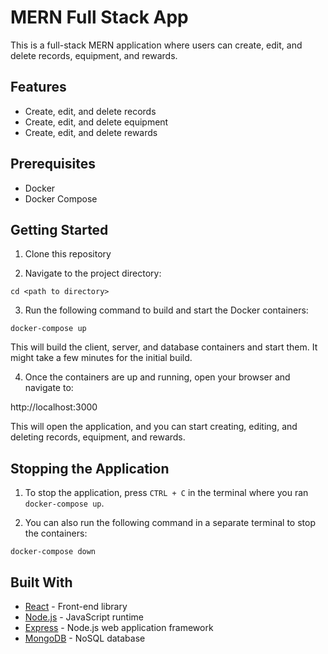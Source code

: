 # MERN Full Stack App

This is a full-stack MERN application where users can create, edit, and delete records, equipment, and rewards.

## Features

- Create, edit, and delete records
- Create, edit, and delete equipment
- Create, edit, and delete rewards

## Prerequisites

- Docker
- Docker Compose

## Getting Started

1. Clone this repository

2. Navigate to the project directory:

```
cd <path to directory>
```

3. Run the following command to build and start the Docker containers:
```
docker-compose up
```

This will build the client, server, and database containers and start them. It might take a few minutes for the initial build.

4. Once the containers are up and running, open your browser and navigate to:

http://localhost:3000


This will open the application, and you can start creating, editing, and deleting records, equipment, and rewards.

## Stopping the Application

1. To stop the application, press `CTRL + C` in the terminal where you ran `docker-compose up`.

2. You can also run the following command in a separate terminal to stop the containers:

```
docker-compose down
```


## Built With

- [React](https://reactjs.org/) - Front-end library
- [Node.js](https://nodejs.org/) - JavaScript runtime
- [Express](https://expressjs.com/) - Node.js web application framework
- [MongoDB](https://www.mongodb.com/) - NoSQL database


